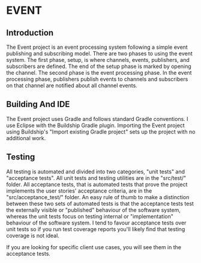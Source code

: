 # EVENT


## Introduction

The Event project is an event processing system following a simple event publishing and subscribing model.
There are two phases to using the event system.  The first phase, setup, is where channels, events, publishers,
and subscribers are defined.  The end of the setup phase is marked by opening the channel.  The second
phase is the event processing phase.  In the event processing phase, publishers publish events to channels and
subscribers on that channel are notified about all channel events.


## Building And IDE

The Event project uses Gradle and follows standard Gradle conventions.  I use Eclipse with the Buildship
Gradle plugin.  Importing the Event project using Buildship's "Import existing Gradle project" sets up the
project with no additional work.


## Testing

All testing is automated and divided into two categories, "unit tests" and "acceptance tests".  All unit tests
and testing utilities are in the "src/test/" folder.  All acceptance tests, that is automated tests that prove
the project implements the user stories' acceptance criteria, are in the "src/acceptance_test/" folder.  An
easy rule of thumb to make a distinction between these two sets of automated tests is that the acceptance tests
test the externally visible or "published" behaviour of the software system, whereas the unit tests focus on
testing internal or "implementation" behaviour of the software system.  I tend to favour acceptance tests over
unit tests so if you run test coverage reports you'll likely find that testing coverage is not ideal.

If you are looking for specific client use cases, you will see them in the acceptance tests. 

